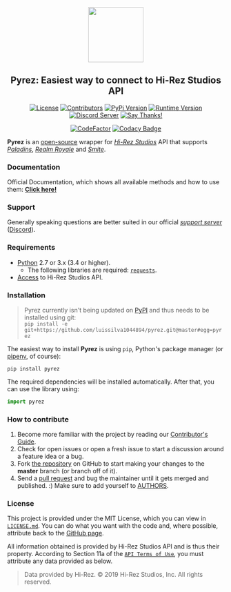 <div  align="center">
<a href="https://github.com/luissilva1044894/Pyrez" title="Pyrez · Github repository" alt="Pyrez: Easiest way to connect to Hi-Rez Studios API!"><img src="https://raw.githubusercontent.com/luissilva1044894/Pyrez/gh-pages/assets/images/Pyrez.png" height="128" width="128"></a>

## Pyrez: Easiest way to connect to Hi-Rez Studios API
[![License](https://img.shields.io/github/license/luissilva1044894/Pyrez.svg?style=plastic&logoWidth=15)][license]
[![Contributors](https://img.shields.io/github/contributors/luissilva1044894/Pyrez.svg?style=plastic&logo=github&logoWidth=15)](https://github.com/luissilva1044894/Pyrez/graphs/contributors "Contributors")
[![PyPi Version](https://img.shields.io/pypi/v/pyrez.svg?style=plastic&logo=pypi&logoWidth=15)][pyrez-pypi]
[![Runtime Version](https://img.shields.io/pypi/pyversions/pyrez.svg?style=plastic&logo=python&logoWidth=15)][pyrez-pypi]
[![Discord Server](https://img.shields.io/discord/549020573846470659.svg?style=plastic&logo=discord&logoWidth=15)][support-server-discord]
[![Say Thanks!](https://img.shields.io/badge/Say%20Thanks-!-1EAEDB.svg)](https://saythanks.io/to/luissilva1044894 "Say Thanks!")

[![CodeFactor](https://www.codefactor.io/repository/github/luissilva1044894/pyrez/badge)](https://www.codefactor.io/repository/github/luissilva1044894/pyrez "Pyrez · CodeFactor")
[![Codacy Badge](https://api.codacy.com/project/badge/Grade/b3bb9e1efed0432ab923c11c2250089c)](https://www.codacy.com/app/luissilva1044894/Pyrez?utm_source=github.com&amp;utm_medium=referral&amp;utm_content=luissilva1044894/Pyrez&amp;utm_campaign=Badge_Grade)
</div>

**Pyrez** is an [open-source](https://www.opensource.org "See http://www.opensource.org for the Open Source Definition") wrapper for [*Hi-Rez Studios*](https://www.hirezstudios.com "Hi-Rez Studios") API that supports [*Paladins*](https://www.paladins.com "Paladins Game"), [*Realm Royale*](https://www.realmroyale.com "Realm Royale Game") and [*Smite*](https://www.smitegame.com "Smite Game").

### Documentation
Official Documentation, which shows all available methods and how to use them: [**Click here!**](https://luissilva1044894.github.io/Pyrez/docs/ "Pyrez · Documentation")

### Support
Generally speaking questions are better suited in our official [*support server*][support-server-discord] ([Discord](https://discordapp.com/ "Discord App")).

### Requirements
* [Python](https://python.org "Python.org") 2.7 or 3.x (3.4 or higher).
	* The following libraries are required: [`requests`](https://pypi.org/project/requests "requests").
* [Access](https://luissilva1044894.github.io/Pyrez/docs#registration "Form access to Hi-Rez Studios API") to Hi-Rez Studios API.

### Installation
> Pyrez currently isn't being updated on [PyPI][pyrez-pypi] and thus needs to be installed using git: <br/>`pip install -e git+https://github.com/luissilva1044894/pyrez.git@master#egg=pyrez`

The easiest way to install **Pyrez** is using `pip`, Python's package manager (or [pipenv](https://docs.pipenv.org), of course):

```
pip install pyrez
```
The required dependencies will be installed automatically.
After that, you can use the library using:
```py
import pyrez
```

### How to contribute
1. Become more familiar with the project by reading our [Contributor's Guide](./.github/CONTRIBUTING.md).
2.  Check for open issues or open a fresh issue to start a discussion around a feature idea or a bug.
3.  Fork [the repository][github-repo] on GitHub to start making your changes to the **master** branch (or branch off of it).
4.  Send a [pull request](https://help.github.com/en/articles/creating-a-pull-request-from-a-fork) and bug the maintainer until it gets merged and published. :) Make sure to add yourself to [AUTHORS](./AUTHORS.md).

### License
This project is provided under the MIT License, which you can view in [`LICENSE.md`][license]. You can do what you want with the code and, where possible, attribute back to the [GitHub page][github-repo].

All information obtained is provided by Hi-Rez Studios API and is thus their property. According to Section 11a of the [`API Terms of Use`][api-terms-of-use], you must attribute any data provided as below.

> Data provided by Hi-Rez. © 2019 Hi-Rez Studios, Inc. All rights reserved.

[api-terms-of-use]: https://www.hirezstudios.com/wp-content/themes/hi-rez-studios/pdf/api-terms-of-use-agreement.pdf "Hi-Rez Studios API · Terms of Use"
[github-repo]: https://github.com/luissilva1044894/Pyrez "Pyrez · Github repository"
[license]: ./LICENSE "Pyrez · License"
[pyrez-pypi]: https://pypi.org/project/pyrez "Pyrez · PyPI"
[support-server-discord]: https://discord.gg/XkydRPS "Support Server · Discord"
